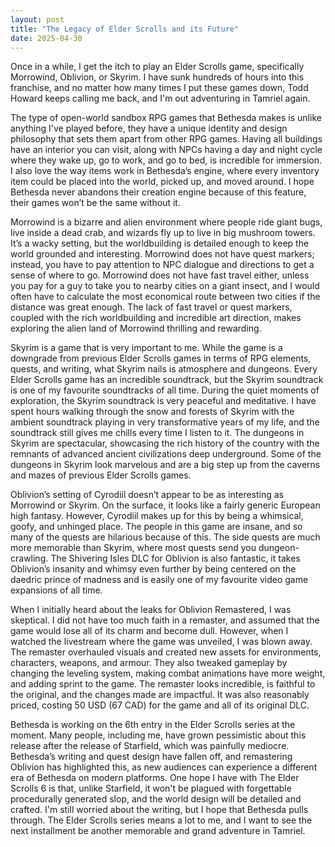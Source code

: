 ```yaml
---
layout: post
title: "The Legacy of Elder Scrolls and its Future"
date: 2025-04-30 
---
```


Once in a while, I get the itch to play an Elder Scrolls game, specifically Morrowind, Oblivion, or Skyrim. I have sunk hundreds of hours into this franchise, and no matter how many times I put these games down, Todd Howard keeps calling me back, and I'm out adventuring in Tamriel again. 

The type of open-world sandbox RPG games that Bethesda makes is unlike anything I've played before, they have a unique identity and design philosophy that sets them apart from other RPG games. Having all buildings have an interior you can visit, along with NPCs having a day and night cycle where they wake up, go to work, and go to bed, is incredible for immersion. I also love the way items work in Bethesda’s engine, where every inventory item could be placed into the world, picked up, and moved around. I hope Bethesda never abandons their creation engine because of this feature, their games won’t be the same without it. 

Morrowind is a bizarre and alien environment where people ride giant bugs, live inside a dead crab, and wizards fly up to live in big mushroom towers. It’s a wacky setting, but the worldbuilding is detailed enough to keep the world grounded and interesting. Morrowind does not have quest markers; instead, you have to pay attention to NPC dialogue and directions to get a sense of where to go. Morrowind does not have fast travel either, unless you pay for a guy to take you to nearby cities on a giant insect, and I would often have to calculate the most economical route between two cities if the distance was great enough. The lack of fast travel or quest markers, coupled with the rich worldbuilding and incredible art direction, makes exploring the alien land of Morrowind thrilling and rewarding.

Skyrim is a game that is very important to me. While the game is a downgrade from previous Elder Scrolls games in terms of RPG elements, quests, and writing, what Skyrim nails is atmosphere and dungeons. Every Elder Scrolls game has an incredible soundtrack, but the Skyrim soundtrack is one of my favourite soundtracks of all time. During the quiet moments of exploration, the Skyrim soundtrack is very peaceful and meditative. I have spent hours walking through the snow and forests of Skyrim with the ambient soundtrack playing in very transformative years of my life, and the soundtrack still gives me chills every time I listen to it. The dungeons in Skyrim are spectacular, showcasing the rich history of the country with the remnants of advanced ancient civilizations deep underground. Some of the dungeons in Skyrim look marvelous and are a big step up from the caverns and mazes of previous Elder Scrolls games. 

Oblivion’s setting of Cyrodiil doesn’t appear to be as interesting as Morrowind or Skyrim. On the surface, it looks like a fairly generic European high fantasy. However, Cyrodiil makes up for this by being a whimsical, goofy, and unhinged place. The people in this game are insane, and so many of the quests are hilarious because of this. The side quests are much more memorable than Skyrim, where most quests send you dungeon-crawling. The Shivering Isles DLC for Oblivion is also fantastic, it takes Oblivion’s insanity and whimsy even further by being centered on the daedric prince of madness and is easily one of my favourite video game expansions of all time.

When I initially heard about the leaks for Oblivion Remastered, I was skeptical. I did not have too much faith in a remaster, and assumed that the game would lose all of its charm and become dull. However, when I watched the livestream where the game was unveiled, I was blown away. The remaster overhauled visuals and created new assets for environments, characters, weapons, and armour. They also tweaked gameplay by changing the leveling system, making combat animations have more weight, and adding sprint to the game. The remaster looks incredible, is faithful to the original, and the changes made are impactful. It was also reasonably priced, costing 50 USD (67 CAD) for the game and all of its original DLC. 

Bethesda is working on the 6th entry in the Elder Scrolls series at the moment. Many people, including me, have grown pessimistic about this release after the release of Starfield, which was painfully mediocre. Bethesda’s writing and quest design have fallen off, and remastering Oblivion has highlighted this, as new audiences can experience a different era of Bethesda on modern platforms. One hope I have with The Elder Scrolls 6 is that, unlike Starfield, it won't be plagued with forgettable procedurally generated slop, and the world design will be detailed and crafted. I'm still worried about the writing, but I hope that Bethesda pulls through. The Elder Scrolls series means a lot to me, and I want to see the next installment be another memorable and grand adventure in Tamriel. 